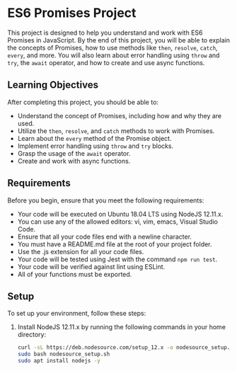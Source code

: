 # ES6 Promises Project

This project is designed to help you understand and work with ES6 Promises in JavaScript. By the end of this project, you will be able to explain the concepts of Promises, how to use methods like `then`, `resolve`, `catch`, `every`, and more. You will also learn about error handling using `throw` and `try`, the `await` operator, and how to create and use async functions.

## Learning Objectives

After completing this project, you should be able to:

- Understand the concept of Promises, including how and why they are used.
- Utilize the `then`, `resolve`, and `catch` methods to work with Promises.
- Learn about the `every` method of the Promise object.
- Implement error handling using `throw` and `try` blocks.
- Grasp the usage of the `await` operator.
- Create and work with async functions.

## Requirements

Before you begin, ensure that you meet the following requirements:

- Your code will be executed on Ubuntu 18.04 LTS using NodeJS 12.11.x.
- You can use any of the allowed editors: vi, vim, emacs, Visual Studio Code.
- Ensure that all your code files end with a newline character.
- You must have a README.md file at the root of your project folder.
- Use the .js extension for all your code files.
- Your code will be tested using Jest with the command `npm run test`.
- Your code will be verified against lint using ESLint.
- All of your functions must be exported.

## Setup

To set up your environment, follow these steps:

1. Install NodeJS 12.11.x by running the following commands in your home directory:

   ```bash
   curl -sL https://deb.nodesource.com/setup_12.x -o nodesource_setup.sh
   sudo bash nodesource_setup.sh
   sudo apt install nodejs -y
